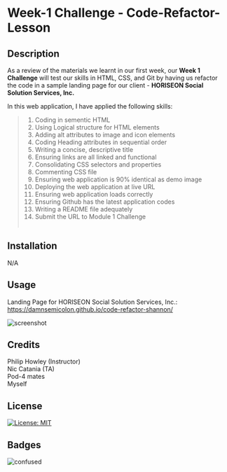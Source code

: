 # Week-1 Challenge - Code-Refactor-Lesson

## Description

As a review of the materials we learnt in our first week, our **Week 1 Challenge** will test our skills in HTML, CSS, and Git by having us refactor the code in a sample landing page for our client - **HORISEON Social Solution Services, Inc.**

In this web application, I have applied the following skills:

>01. Coding in sementic HTML
>02. Using Logical structure for HTML elements
>03. Adding alt attributes to image and icon elements
>04. Coding Heading attributes in sequential order
>05. Writing a concise, descriptive title
>06. Ensuring links are all linked and functional
>07. Consolidating CSS selectors and properties
>08. Commenting CSS file
>09. Ensuring web application is 90% identical as demo image
>10. Deploying the web application at live URL
>11. Ensuring web application loads correctly
>12. Ensuring Github has the latest application codes
>13. Writing a README file adequately
>14. Submit the URL to Module 1 Challenge<br><br>

## Installation

N/A

## Usage 

Landing Page for HORISEON Social Solution Services, Inc.:
https://damnsemicolon.github.io/code-refactor-shannon/

![screenshot](assets/images/digital-marketing-meeting.jpg)
## Credits

Philip Howley (Instructor)<br>
Nic Catania (TA)<br>
Pod-4 mates<br>
Myself

## License

[![License: MIT](https://img.shields.io/badge/License-MIT-yellow.svg)](https://opensource.org/licenses/MIT)

## Badges

![confused](https://img.shields.io/badge/status-confused-navy)
